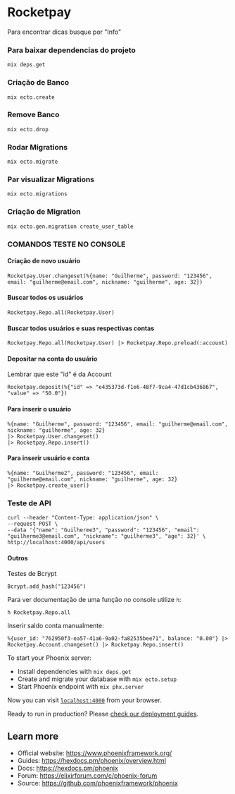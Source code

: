 # Rocketpay

Para encontrar dicas busque por "Info"

### Para baixar dependencias do projeto
```
mix deps.get
```

### Criação de Banco
```
mix ecto.create
```

### Remove Banco
```
mix ecto.drop
```

### Rodar Migrations
```
mix ecto.migrate
```

### Par visualizar Migrations
```
mix ecto.migrations
```

### Criação de Migration
```
mix ecto.gen.migration create_user_table
```

### COMANDOS TESTE NO CONSOLE

#### Criação de novo usuário
```
Rocketpay.User.changeset(%{name: "Guilherme", password: "123456", email: "guilherme@email.com", nickname: "guilherme", age: 32}) 
```

#### Buscar todos os usuários
```
Rocketpay.Repo.all(Rocketpay.User)
```

#### Buscar todos usuários e suas respectivas contas
```
Rocketpay.Repo.all(Rocketpay.User) |> Rocketpay.Repo.preload(:account)
```

#### Depositar na conta do usuário
Lembrar que este "id" é da Account
```
Rocketpay.deposit(%{"id" => "e435373d-f1e6-48f7-9ca4-47d1cb436867", "value" => "50.0"})
```

#### Para inserir o usuário
```
%{name: "Guilherme", password: "123456", email: "guilherme@email.com", nickname: "guilherme", age: 32}
|> Rocketpay.User.changeset()
|> Rocketpay.Repo.insert()
```

#### Para inserir usuário e conta
```
%{name: "Guilherme2", password: "123456", email: "guilherme@email.com", nickname: "guilherme", age: 32}
|> Rocketpay.create_user()
```

### Teste de API

```
curl --header "Content-Type: application/json" \
--request POST \
--data '{"name": "Guilherme3", "password": "123456", "email": "guilherme3@email.com", "nickname": "guilherme3", "age": 32}' \
http://localhost:4000/api/users
```

#### Outros

Testes de Bcrypt

```
Bcrypt.add_hash("123456")
```

Para ver documentação de uma função no console utilize `h`:
```
h Rocketpay.Repo.all
```

Inserir saldo conta manualmente:
```
%{user_id: "762950f3-ea57-41a6-9a02-fa82535bee71", balance: "0.00"} |> Rocketpay.Account.changeset() |> Rocketpay.Repo.insert()
```

To start your Phoenix server:

  * Install dependencies with `mix deps.get`
  * Create and migrate your database with `mix ecto.setup`
  * Start Phoenix endpoint with `mix phx.server`

Now you can visit [`localhost:4000`](http://localhost:4000) from your browser.

Ready to run in production? Please [check our deployment guides](https://hexdocs.pm/phoenix/deployment.html).

## Learn more

  * Official website: https://www.phoenixframework.org/
  * Guides: https://hexdocs.pm/phoenix/overview.html
  * Docs: https://hexdocs.pm/phoenix
  * Forum: https://elixirforum.com/c/phoenix-forum
  * Source: https://github.com/phoenixframework/phoenix
